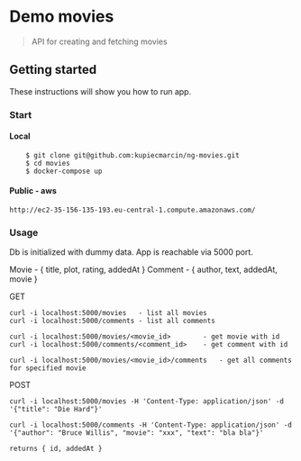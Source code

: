 # Demo movies

> API for creating and fetching movies

## Getting started

These instructions will show you how to run app.


### Start

#### Local

```shell
    $ git clone git@github.com:kupiecmarcin/ng-movies.git
    $ cd movies
    $ docker-compose up
```

#### Public - aws

```shell
http://ec2-35-156-135-193.eu-central-1.compute.amazonaws.com/
```

### Usage

Db is initialized with dummy data. App is reachable via 5000 port.

Movie - { title, plot, rating, addedAt }
Comment - { author, text, addedAt, movie }

GET

```shell
curl -i localhost:5000/movies   - list all movies
curl -i localhost:5000/comments - list all comments

curl -i localhost:5000/movies/<movie_id>        - get movie with id
curl -i localhost:5000/comments/<comment_id>    - get comment with id

curl -i localhost:5000/movies/<movie_id>/comments   - get all comments for specified movie
```

POST

```shell
curl -i localhost:5000/movies -H 'Content-Type: application/json' -d '{"title": "Die Hard"}'

curl -i localhost:5000/comments -H 'Content-Type: application/json' -d '{"author": "Bruce Willis", "movie": "xxx", "text": "bla bla"}' 

returns { id, addedAt }
```
